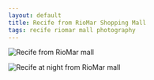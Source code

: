 ```yaml
---
layout: default
title: Recife from RioMar Shopping Mall
tags: recife riomar mall photography
---
```


![Recife from RioMar mall](/assets/img/recife-riomar-centro.jpg)
 
![Recife at night from RioMar mall](/assets/img/recife-riomar-centro-night.jpg)
